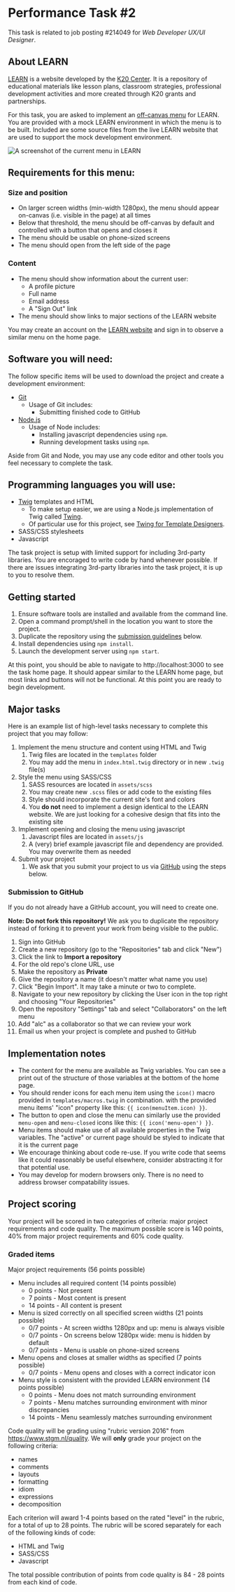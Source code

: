# Performance Task #2

This task is related to job posting #214049 for _Web Developer UX/UI Designer_.

## About LEARN

[LEARN](https://learn.k20center.ou.edu) is a website developed by the [K20 Center](https://k20center.ou.edu). It is a repository of educational materials
like lesson plans, classroom strategies, professional development activities and more created through K20 grants and
partnerships.

For this task, you are asked to implement an [off-canvas menu](https://www.webfx.com/blog/web-design/off-canvas-menu) 
for LEARN. You are provided with a mock LEARN environment in which the menu is to be built. Included are some source
files from the live LEARN website that are used to support the mock development environment.

![A screenshot of the current menu in LEARN](demo.gif)

## Requirements for this menu:

### Size and position

- On larger screen widths (min-width 1280px), the menu should appear on-canvas (i.e. visible in the page) at all times
- Below that threshold, the menu should be off-canvas by default and controlled with a button that opens and closes it
- The menu should be usable on phone-sized screens
- The menu should open from the left side of the page

### Content

- The menu should show information about the current user:
    - A profile picture
    - Full name
    - Email address
    - A "Sign Out" link
- The menu should show links to major sections of the LEARN website

You may create an account on the [LEARN website](https://learn.k20center.ou.edu) and sign in to observe a similar menu
on the home page.

## Software you will need:

The follow specific items will be used to download the project and create a development environment:

- [Git](https://git-scm.com/)
    - Usage of Git includes:
        - Submitting finished code to GitHub
- [Node.js](https://nodejs.org/en/)
    - Usage of Node includes:
        - Installing javascript dependencies using `npm`.
        - Running development tasks using `npm`.

Aside from Git and Node, you may use any code editor and other tools you feel necessary to complete the task.

## Programming languages you will use:

- [Twig](https://twig.symfony.com/) templates and HTML
    - To make setup easier, we are using a Node.js implementation of Twig
      called [Twing](https://nightlycommit.github.io/twing/).
    - Of particular use for this project,
      see [Twing for Template Designers](https://nightlycommit.github.io/twing/templates.html).
- SASS/CSS stylesheets
- Javascript

The task project is setup with limited support for including 3rd-party libraries. You are encoraged to write code by
hand whenever possible. If there are issues integrating 3rd-party libraries into the task project, it is up to you to
resolve them.

## Getting started

1. Ensure software tools are installed and available from the command line.
2. Open a command prompt/shell in the location you want to store the project.
3. Duplicate the repository using the [submission guidelines](#submission-to-github) below.
5. Install dependencies using `npm install`.
6. Launch the development server using `npm start`.

At this point, you should be able to navigate to http://localhost:3000 to see the task home page. It should appear
similar to the LEARN home page, but most links and buttons will not be functional. At this point you are ready to begin
development.

## Major tasks

Here is an example list of high-level tasks necessary to complete this project that you may follow:

1. Implement the menu structure and content using HTML and Twig
    1. Twig files are located in the `templates` folder
    2. You may add the menu in `index.html.twig` directory or in new `.twig` file(s)
2. Style the menu using SASS/CSS
    1. SASS resources are located in `assets/scss`
    2. You may create new `.scss` files or add code to the existing files
    3. Style should incorporate the current site's font and colors
    4. You **do not** need to implement a design identical to the LEARN website. We are just looking for a cohesive
       design
       that fits into the existing site
3. Implement opening and closing the menu using javascript
    1. Javascript files are located in `assets/js`
    2. A (very) brief example javascript file and dependency are provided. You may overwrite them as needed
4. Submit your project
   1. We ask that you submit your project to us via [GitHub](https://github.com) using the steps below.

### Submission to GitHub
If you do not already have a GitHub account, you will need to create one.

**Note: Do not fork this repository!** We ask you to duplicate the repository instead of forking it to prevent
your work from being visible to the public.

1. Sign into GitHub
2. Create a new repository (go to the "Repositories" tab and click "New")
3. Click the link to **Import a repository**
4. For the old repo's clone URL, use [](https://github.com/alc/perf-task-2)
5. Make the repository as **Private**
6. Give the repository a name (it doesn't matter what name you use)
7. Click "Begin Import". It may take a minute or two to complete.
8. Navigate to your new repository by clicking the User icon in the top right and choosing "Your Repositories"
9. Open the repository "Settings" tab and select "Collaborators" on the left menu
10. Add "alc" as a collaborator so that we can review your work
11. Email us when your project is complete and pushed to GitHub

## Implementation notes

- The content for the menu are available as Twig variables. You can see a print out of the structure of those variables
  at the bottom of the home page.
- You should render icons for each menu item using the `icon()` macro provided in `templates/macros.twig` in
  combination.
  with the provided menu items' "icon" property like this: ```{{ icon(menuItem.icon) }}```.
- The button to open and close the menu can similarly use the provided `menu-open` and `menu-closed` icons like this:
  ```{{ icon('menu-open') }}```.
- Menu items should make use of all available properties in the Twig variables. The "active" or current page should be
  styled to indicate that it is the current page
- We encourage thinking about code re-use. If you write code that seems like it could reasonably be useful elsewhere,
  consider abstracting it for that potential use.
- You may develop for modern browsers only. There is no need to address browser compatability issues.

## Project scoring

Your project will be scored in two categories of criteria: major project requirements and code quality. The maximum possible
score is 140 points, 40% from major project requirements and 60% code quality.

### Graded items

Major project requirements  (56 points possible)
- Menu includes all required content (14 points possible)
  - 0 points - Not present
  - 7 points - Most content is present
  - 14 points - All content is present
- Menu is sized correctly on all specified screen widths (21 points possible)
  - 0/7 points - At screen widths 1280px and up: menu is always visible
  - 0/7 points - On screens below 1280px wide: menu is hidden by default
  - 0/7 points - Menu is usable on phone-sized screens
- Menu opens and closes at smaller widths as specified (7 points possible)
  - 0/7 points - Menu opens and closes with a correct indicator icon
- Menu style is consistent with the provided LEARN environment (14 points possible)
  - 0 points - Menu does not match surrounding environment
  - 7 points - Menu matches surrounding environment with minor discrepancies
  - 14 points - Menu seamlessly matches surrounding environment

Code quality will be grading using "rubric version 2016" from https://www.stgm.nl/quality. We will **only** grade your 
project on the following criteria:
- names
- comments
- layouts
- formatting
- idiom
- expressions
- decomposition

Each criterion will award 1-4 points based on the rated "level" in the rubric, for a total of up to 28 points.
The rubric will be scored separately for each of the following kinds of code:
- HTML and Twig
- SASS/CSS
- Javascript

The total possible contribution of points from code quality is 84 - 28 points from each kind of code.
